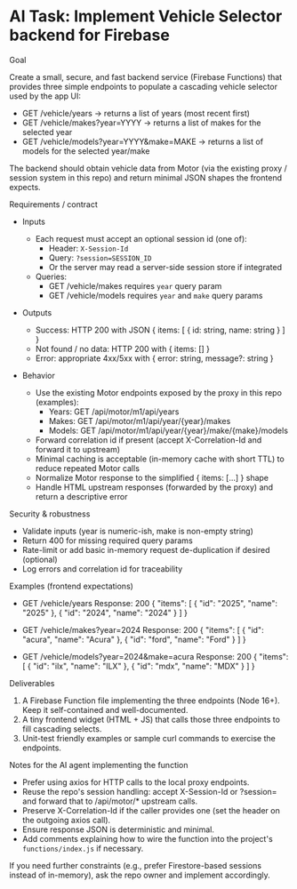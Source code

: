 # AI Task: Implement Vehicle Selector backend for Firebase

Goal

Create a small, secure, and fast backend service (Firebase Functions) that provides three simple endpoints to populate a cascading vehicle selector used by the app UI:

- GET /vehicle/years -> returns a list of years (most recent first)
- GET /vehicle/makes?year=YYYY -> returns a list of makes for the selected year
- GET /vehicle/models?year=YYYY&make=MAKE -> returns a list of models for the selected year/make

The backend should obtain vehicle data from Motor (via the existing proxy / session system in this repo) and return minimal JSON shapes the frontend expects.

Requirements / contract

- Inputs
  - Each request must accept an optional session id (one of):
    - Header: `X-Session-Id`
    - Query: `?session=SESSION_ID`
    - Or the server may read a server-side session store if integrated
  - Queries:
    - GET /vehicle/makes requires `year` query param
    - GET /vehicle/models requires `year` and `make` query params

- Outputs
  - Success: HTTP 200 with JSON { items: [ { id: string, name: string } ] }
  - Not found / no data: HTTP 200 with { items: [] }
  - Error: appropriate 4xx/5xx with { error: string, message?: string }

- Behavior
  - Use the existing Motor endpoints exposed by the proxy in this repo (examples):
    - Years: GET /api/motor/m1/api/years
    - Makes: GET /api/motor/m1/api/year/{year}/makes
    - Models: GET /api/motor/m1/api/year/{year}/make/{make}/models
  - Forward correlation id if present (accept X-Correlation-Id and forward it to upstream)
  - Minimal caching is acceptable (in-memory cache with short TTL) to reduce repeated Motor calls
  - Normalize Motor response to the simplified { items: [...] } shape
  - Handle HTML upstream responses (forwarded by the proxy) and return a descriptive error

Security & robustness

- Validate inputs (year is numeric-ish, make is non-empty string)
- Return 400 for missing required query params
- Rate-limit or add basic in-memory request de-duplication if desired (optional)
- Log errors and correlation id for traceability

Examples (frontend expectations)

- GET /vehicle/years
  Response: 200
  {
    "items": [ { "id": "2025", "name": "2025" }, { "id": "2024", "name": "2024" } ]
  }

- GET /vehicle/makes?year=2024
  Response: 200
  {
    "items": [ { "id": "acura", "name": "Acura" }, { "id": "ford", "name": "Ford" } ]
  }

- GET /vehicle/models?year=2024&make=acura
  Response: 200
  {
    "items": [ { "id": "ilx", "name": "ILX" }, { "id": "mdx", "name": "MDX" } ]
  }

Deliverables

1. A Firebase Function file implementing the three endpoints (Node 16+). Keep it self-contained and well-documented.
2. A tiny frontend widget (HTML + JS) that calls those three endpoints to fill cascading selects.
3. Unit-test friendly examples or sample curl commands to exercise the endpoints.

Notes for the AI agent implementing the function

- Prefer using axios for HTTP calls to the local proxy endpoints.
- Reuse the repo's session handling: accept X-Session-Id or ?session= and forward that to /api/motor/* upstream calls.
- Preserve X-Correlation-Id if the caller provides one (set the header on the outgoing axios call).
- Ensure response JSON is deterministic and minimal.
- Add comments explaining how to wire the function into the project's `functions/index.js` if necessary.

If you need further constraints (e.g., prefer Firestore-based sessions instead of in-memory), ask the repo owner and implement accordingly.